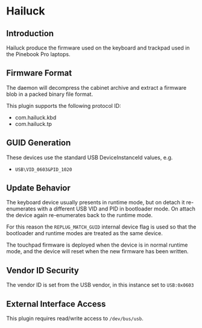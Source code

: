 # Hailuck

## Introduction

Hailuck produce the firmware used on the keyboard and trackpad used in the
Pinebook Pro laptops.

## Firmware Format

The daemon will decompress the cabinet archive and extract a firmware blob in
a packed binary file format.

This plugin supports the following protocol ID:

* com.hailuck.kbd
* com.hailuck.tp

## GUID Generation

These devices use the standard USB DeviceInstanceId values, e.g.

* `USB\VID_0603&PID_1020`

## Update Behavior

The keyboard device usually presents in runtime mode, but on detach it
re-enumerates with a different USB VID and PID in bootloader mode. On attach
the device again re-enumerates back to the runtime mode.

For this reason the `REPLUG_MATCH_GUID` internal device flag is used so that
the bootloader and runtime modes are treated as the same device.

The touchpad firmware is deployed when the device is in normal runtime mode,
and the device will reset when the new firmware has been written.

## Vendor ID Security

The vendor ID is set from the USB vendor, in this instance set to `USB:0x0603`

## External Interface Access

This plugin requires read/write access to `/dev/bus/usb`.
